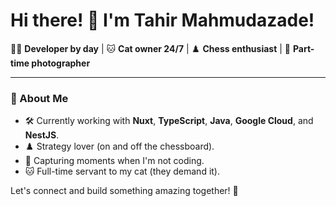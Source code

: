 # Hi there! 👋 I'm Tahir Mahmudazade!

👨‍💻 **Developer by day** | 🐱 **Cat owner 24/7** | ♟️ **Chess enthusiast** | 📸 **Part-time photographer**

---

### 🌱 About Me
- 🛠 Currently working with **Nuxt**, **TypeScript**, **Java**, **Google Cloud**, and **NestJS**.  
- ♟️ Strategy lover (on and off the chessboard).  
- 📸 Capturing moments when I'm not coding.  
- 🐱 Full-time servant to my cat (they demand it).

Let's connect and build something amazing together! 🚀
